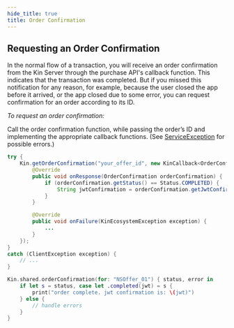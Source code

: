 ```yaml
---
hide_title: true
title: Order Confirmation
---
```


## Requesting an Order Confirmation

In the normal flow of a transaction, you will receive an order confirmation from the Kin Server through the purchase API's callback function. This indicates that the transaction was completed. But if you missed this notification for any reason, for example, because the user closed the app before it arrived, or the app closed due to some error, you can request confirmation for an order according to its ID.

*To request an order confirmation:*

Call the order confirmation function, while passing the order’s ID and implementing the appropriate callback functions. (See [ServiceException](api/COMMON_ERRORS.md#serviceexception---represents-an-error-communicating-with-kin-server-error-code-might-be) for possible errors.)

<!--DOCUSAURUS_CODE_TABS-->
<!--Android-->
```java
try {
    Kin.getOrderConfirmation("your_offer_id", new KinCallback<OrderConfirmation>() {
        @Override
        public void onResponse(OrderConfirmation orderConfirmation) {
            if (orderConfirmation.getStatus() == Status.COMPLETED) {
                String jwtConfirmation = orderConfirmation.getJwtConfirmation()
            }
        }

        @Override
        public void onFailure(KinEcosystemException exception) {
            ...
        }
    });
}
catch (ClientException exception) {
    // ...
}
```
<!--iOS-->

```swift
Kin.shared.orderConfirmation(for: "NSOffer_01") { status, error in
    if let s = status, case let .completed(jwt) = s {
        print("order complete. jwt confirmation is: \(jwt)")
    } else {
        // handle errors
    }
}
```
<!--END_DOCUSAURUS_CODE_TABS-->

